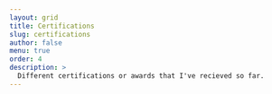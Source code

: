```yaml
---
layout: grid
title: Certifications
slug: certifications
author: false
menu: true
order: 4
description: >
  Different certifications or awards that I've recieved so far.
---
```


